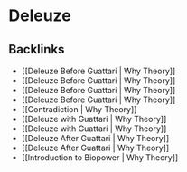 # Deleuze



## Backlinks

-   [[Deleuze Before Guattari | Why Theory]]
-   [[Deleuze Before Guattari | Why Theory]]
-   [[Deleuze Before Guattari | Why Theory]]
-   [[Deleuze Before Guattari | Why Theory]]
-   [[Contradiction | Why Theory]]
-   [[Deleuze with Guattari | Why Theory]]
-   [[Deleuze with Guattari | Why Theory]]
-   [[Deleuze After Guattari | Why Theory]]
-   [[Deleuze After Guattari | Why Theory]]
-   [[Introduction to Biopower | Why Theory]]
